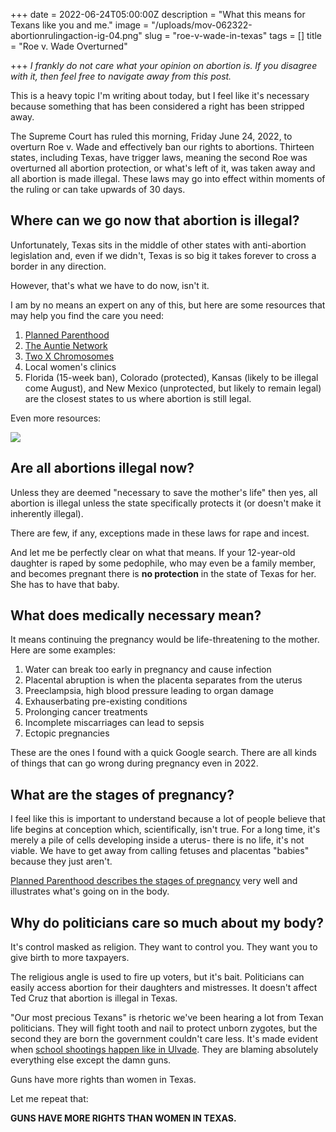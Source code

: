 +++
date = 2022-06-24T05:00:00Z
description = "What this means for Texans like you and me."
image = "/uploads/mov-062322-abortionrulingaction-ig-04.png"
slug = "roe-v-wade-in-texas"
tags = []
title = "Roe v. Wade Overturned"

+++
_I frankly do not care what your opinion on abortion is. If you disagree with it, then feel free to navigate away from this post._

This is a heavy topic I'm writing about today, but I feel like it's necessary because something that has been considered a right has been stripped away.

The Supreme Court has ruled this morning, Friday June 24, 2022, to overturn Roe v. Wade and effectively ban our rights to abortions. Thirteen states, including Texas, have trigger laws, meaning the second Roe was overturned all abortion protection, or what's left of it, was taken away and all abortion is made illegal. These laws may go into effect within moments of the ruling or can take upwards of 30 days.

## Where can we go now that abortion is illegal?

Unfortunately, Texas sits in the middle of other states with anti-abortion legislation and, even if we didn't, Texas is so big it takes forever to cross a border in any direction.

However, that's what we have to do now, isn't it.

I am by no means an expert on any of this, but here are some resources that may help you find the care you need:

1. [Planned Parenthood](https://www.plannedparenthood.org/)
2. [The Auntie Network](https://www.reddit.com/r/auntienetwork/)
3. [Two X Chromosomes](https://www.reddit.com/r/TwoXChromosomes/)
4. Local women's clinics
5. Florida (15-week ban), Colorado (protected), Kansas (likely to be illegal come August), and New Mexico (unprotected, but likely to remain legal) are the closest states to us where abortion is still legal.

Even more resources:

![](/uploads/screenshot_20220624-153152-2.png)

## Are all abortions illegal now?

Unless they are deemed "necessary to save the mother's life" then yes, all abortion is illegal unless the state specifically protects it (or doesn't make it inherently illegal).

There are few, if any, exceptions made in these laws for rape and incest.

And let me be perfectly clear on what that means. If your 12-year-old daughter is raped by some pedophile, who may even be a family member, and becomes pregnant there is **no protection** in the state of Texas for her. She has to have that baby.

## What does medically necessary mean?

It means continuing the pregnancy would be life-threatening to the mother. Here are some examples:

1. Water can break too early in pregnancy and cause infection
2. Placental abruption is when the placenta separates from the uterus
3. Preeclampsia, high blood pressure leading to organ damage
4. Exhauserbating pre-existing conditions
5. Prolonging cancer treatments
6. Incomplete miscarriages can lead to sepsis
7. Ectopic pregnancies

These are the ones I found with a quick Google search. There are all kinds of things that can go wrong during pregnancy even in 2022.

## What are the stages of pregnancy?

I feel like this is important to understand because a lot of people believe that life begins at conception which, scientifically, isn't true. For a long time, it's merely a pile of cells developing inside a uterus- there is no life, it's not viable. We have to get away from calling fetuses and placentas "babies" because they just aren't.

[Planned Parenthood describes the stages of pregnancy](https://www.plannedparenthood.org/learn/pregnancy/pregnancy-month-by-month) very well and illustrates what's going on in the body.

## Why do politicians care so much about my body?

It's control masked as religion. They want to control you. They want you to give birth to more taxpayers.

The religious angle is used to fire up voters, but it's bait. Politicians can easily access abortion for their daughters and mistresses. It doesn't affect Ted Cruz that abortion is illegal in Texas.

"Our most precious Texans" is rhetoric we've been hearing a lot from Texan politicians. They will fight tooth and nail to protect unborn zygotes, but the second they are born the government couldn't care less. It's made evident when [school shootings happen like in Ulvade](https://www.texastribune.org/series/uvalde-texas-school-shooting/). They are blaming absolutely everything else except the damn guns.

Guns have more rights than women in Texas.

Let me repeat that:

**GUNS HAVE MORE RIGHTS THAN WOMEN IN TEXAS.**